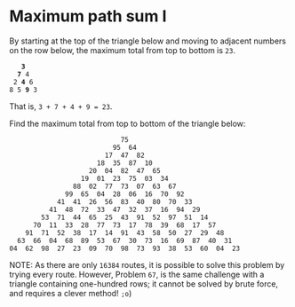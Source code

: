 # Maximum path sum I

By starting at the top of the triangle below and moving to adjacent numbers on the row below, the maximum total from top to bottom is `23`.

<pre><code>   <b>3</b>
  <b>7</b> 4
 2 <b>4</b> 6
8 5 <b>9</b> 3</code></pre>

That is, `3 + 7 + 4 + 9 = 23`.

Find the maximum total from top to bottom of the triangle below:

```
                            75
                          95  64
                        17  47  82
                      18  35  87  10
                    20  04  82  47  65
                  19  01  23  75  03  34
                88  02  77  73  07  63  67
              99  65  04  28  06  16  70  92
            41  41  26  56  83  40  80  70  33
          41  48  72  33  47  32  37  16  94  29
        53  71  44  65  25  43  91  52  97  51  14
      70  11  33  28  77  73  17  78  39  68  17  57
    91  71  52  38  17  14  91  43  58  50  27  29  48
  63  66  04  68  89  53  67  30  73  16  69  87  40  31
04  62  98  27  23  09  70  98  73  93  38  53  60  04  23
```

NOTE: As there are only `16384` routes, it is possible to solve this problem by trying every route. However, Problem `67`, is the same challenge with a triangle containing one-hundred rows; it cannot be solved by brute force, and requires a clever method! `;o`)
